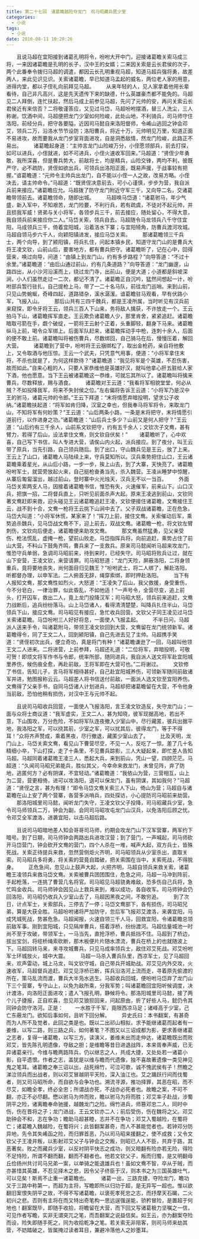 ```yaml
---
title: 第二十七回　诸葛瞻越险夺龙门　司马昭藏兵匿少室
categories:
  - 小说
tags:
  - 小说
date: 2016-08-11 10:20:26
---
```

　　且说马超在宜阳接到诸葛孔明将令，吩咐大开中门，迎接诸葛瞻关索马成三将，一来因诸葛瞻是孔明的长子，汉中王的女婿；二来因关索是云长君侯的次子，两个此番奉令拨归马超的调遣，都因云长孔明重视马超，知道马超兵强将勇，故差两人，来此见识见识。关索诸葛瞻，早已知道马孟起的威名，两位老人家的用意，进得内堂，都以子侄礼向前拜见马超。<!-- more -->
　　从来年轻的人，见人家拿着他用长辈看待，自己非凡高兴，这是先天遗传下来的缺德，什么英雄豪杰都不能免的。马超见二人拜倒，连忙扶起，然后马成上前参见马超，先问了元帅的安，再问关索云长君侯近有来信否？二将敬谨答应，又见过马岱，马超吩咐摆酒，替三人洗尘，三人称谢。饮酒中间，马超便把龙门少室如何险峻，此处山地，不利骑兵，司马师守住洛阳，前经分兵，把守各要隘，近因司马懿自来洛阳督师，令崤山逃回之钟会邓艾，领兵二万，沿洛水节节设防；洛阳曹兵，将近十万，元帅明见万里，知道正面不易进攻，故而要我从龙门步室背面进攻，自是洞悉敌情，然龙门险峻，此路正不易出。
　　诸葛瞻起身道：“主帅言龙门山险峻万分，小侄愿领部兵，前去打探，如可以进兵，小侄就进，如不可进兵，小侄火速收军回来。”马超道：“贤侄少年勇敢，我所深喜，但是曹兵势大，前敌将士，均是精兵，山险交锋，两均不利，彼既严守，必不疏防，贤侄如欲出兵，可领兵出洛阳正面，既易声援，于战事较有把握。”谙葛瞻道：“元帅令主帅兵出龙门，自不能以小侄一人之故，改易方略。小侄决去，请主帅命令。”马超道：“既贤侄决意前去，可小心谨慎，步步为营，我自派兵前来接应。”诸葛瞻应允。马超拨了防守龙门附近守军三千，又向导二名，交诸葛瞻带领前去。诸葛瞻领命，随即出城。
　　马超唤马岱道：“诸葛驸马，年少气盛，新入军中，不知艰苦，龙门险要，不利行兵，若有疏虞，不徒对不起元帅，并且损我军威！贤弟与关小将军，各领步兵三千，前去接应，随处留心，不得大意，我自领兵前来接应你二人。”马岱关索，领兵自去。马超随令马龙领兵八千守住宜阳，马成领兵三千，倚着宜阳城，沿着洛水下寨；与宜阳犄角，防曹兵渡河攻城。马超自领马步六千人，向颖阳镇进发，接应马岱关索。
　　那诸葛瞻领三千兵士，两个向导，到了颍阳镇，将兵扎住，问起本镇乡民，知道守龙门山的是曹兵大将王凌文钦，山前山后，要害地方，都有曹兵把守。诸葛瞻昕了，记在心中，回得营来，唤过向导，问道：“由镇上到龙门山，约有多步路程？”向导答道：“不过十余里。”诸葛瞻道：“由后山通过前山，约有几条道路？”向导答道：“龙门幽邃，山路四出，从小沙河沿溪而上，绕过龙门寺，出前山，便是大道；小道都是斜坡深涧，小人们虽然走过一二次，都记不清了。诸葛瞻正自沉吟，猛然间想起一计，吩咐部兵暂行驻扎，自己提枪上马，带了一二十名马队，前往龙门巡哨。来到山前，只见山势蜿蜒，奇峰四起，道路错杂，溪水潺湲。谙葛瞻驻马观看，早有伏路小军，飞报入山。
　　那后山共有三四千魏兵，都是王凌所属，当时听见有汉兵前来窥探，即令牙将王云，领兵三百人下山来，务将敌人擒获，不许放走一个。王云拍马下山，诸葛瞻挥军直走。王云欺负诸葛瞻人少，那里肯舍，紧紧追赶。诸葛瞻暗取弓箭在手，觑个破绽，一箭将王云射个正着，头重脚轻，翻身下马来。诸葛瞻纵马上前，喝令众军绑上。后面军队赶来，诸葛瞻挥动手中枪，连刺十余人，后面的便不敢上前。诸葛瞻叫将被伤曹兵，尽数绑回，自己骑马在后，慢慢压着，解回大营。
　　诸葛瞻到了营中，吩咐将王云捆绑松了，取出金枪药，亲自将他敷上，又令取酒与他压惊。王云一个武夫，只凭意气用事，便道：“小将军拿住末将，不杀也就是了，为何这样款待？”诸葛瞻道：“我见将军是个英雄，不忍伤害，故而如此。”自来心粗的人，只要人家恭维他是英雄好汉，就叫他拿心肝五脏给人家下酒，他也愿意。当下王云被诸葛瞻这一恭维，可就忘其所以了。诸葛瞻叫将擒来曹兵，尽数释放，赐与酒食。
　　诸葛瞻对王云道：“我看将军相貌堂堂，何必从贼？不如投降我军，将来不失封侯之位。”左右偏将告诉王云道：“小将军乃是汉中王的驸马，诸葛元帅的令郎。”王云下拜道：“末将情愿弃暗投明，望求公子收纳。”诸葛瞻扶起道：“将军如肯归降，汉室之幸也，但我奉马将军将令，来取龙门山，不知将军有何妙策？”王云道：“山后两条小路，一条是末将把守，末将情愿引道前行，以作进身之功。”诸葛瞻道：“山后兵士多少？山前又是何人把守？”王云道：“山后约有三千余人，山前系文钦把守，约有五千余人；文钦次子文鸯，甚有臂力，若得了后山，设法拿住文鸯，则文钦自伏矣！”
　　诸葛瞻听了，心中欢喜，自己写下书信，叫人专进大营，请俟山内火起，派兵接应。到了夜分，叫王云带了原兵，当先引路，自己领兵随后。到了出口，守山魏兵见是王云，放了上来。王云上了山口，诸葛瞻人马陆续上来，守兵莫知所以。汉兵乘势把住山口，王云诸葛瞻乘着星光，从山后小路，一步一步，挨上山去，到了大寨，天快亮了。诸葛瞻吩咐军士，就营旁放起火来，自己挺枪奋勇当先，杀入魏营。王凌从睡梦中惊醒，从寨后匍匐溜出，越过前山，登时寨中火光烛天，汉兵无不以一当百。
　　外面马岱关索两支人马，因接着诸葛瞻书信，惟恐有失，火速催军，前来山下。山口汉兵，把旗一招，二将督兵直上，只听见前面杀声大起。原来王凌逃到前山，文钦同著文鸯赶即来救，迎头碰见王云诸葛瞻追赶王凌，文钦便接住诸葛瞻，文鸯接住王云，战不到十合，文鸯一枪将王云挑下山涧中去了。父子双战诸葛瞻，正在危急，马岱大叫道：“小将军休慌，某家来了！”挥刀上前，接住文鸯。关索催动后军，乘势追杀魏兵，见马岱战文鸯不下，迎上前去，双战文鸯。诸葛瞻一枪，将文钦左臂刺伤，文钦向后便走，诸葛瞻便来助攻文鸯。
　　那文鸯虽然猛勇，见父亲受伤，枪法慌乱，虚掩一枪，望前山败走。马岱指挥兵将，向前追赶，乘势占住了前山大营。不料山下鼓角齐鸣，曹兵来了一支救兵。原来司马懿闻听马超来攻龙门，惟恐守兵单弱，急调司马昭前来，待到来时，已经失守。司马昭将败兵让过，就在山下安营，王凌文钦，来营请罪。司马昭怒道：“龙门天险，屏蔽洛阳，二将身领重兵，竟将要地丧失，尚何面目归见魏王？”吩咐武士，将二人绑了，解赴洛阳，听都督办理，以申军法。二人俯首无辞，绳穿索绑，即时押赴洛阳。
　　当下有人报知文鸯，那文鸯性如烈火，大怒道：“王凌失了后山，我父救援，身受重伤，今不分皂白，一律治罪，似此昏乱，不如他适！”一声号令，全营尽变，追上前头，打开囚车，救出二人，竟上龙门投降汉军；司马昭大怒，领兵前来追赶，文鸯力战断后，追兵纷纷落马。山上马岱诸人，看得清清楚楚，叫降兵扎住半山，马岱领兵下山，接应文鸯。司马昭见有接应，急忙收兵回营。文钦父子同王凌见过马岱关索诸葛瞻。马岱吩咐三人好好将息，一面使人飞报孟起。
　　不半日问，马超派人送来手令，叫诸葛附马，带领王凌文钦回到大营，文鸯留在龙门统领新军。诸葛瞻得令，同了王文二人，回到颍阳镇，自己先进去见了主帅。马超携手笑道：“贤侄初次出兵，便立奇功，真是将门有种！”诸葛瞻谦逊了一回，马超叫他领王文二人进来。二将进营，上前参拜，马超还礼道：“二位将军，弃暗投明，可敬可贺！即烦文将军作书与令郎，统率所部，随同进兵，我自派人送文将军赴宜阳城里养伤，候伤痕全愈，再赴前敌，王将军即在大营可也。”二将谢过。
　　文钦修了书信，告知儿子，言马将军相待甚好，自己赴宜阳城养伤，可领新军随同前敌诸军并进，勉图报称云云。马超差人将书信送付前敌，一面派人选文钦至宜阳养伤。文鸯得了父亲手书，自同马岱诸人计划进兵，马超却把诸葛瞻留在大营，不令他身当前敌，恐怕他稍有损伤，对汉中王与元帅不起。

　　且说司马昭收兵回营，一面使人飞报洛阳，言王凌文钦造反，失守龙门山；一面与众将士商议道：“我军虚实，王文二人，甚为知晓，彼军现据高地，若出不意，下山围攻，万分危险，不如将军队连夜撤入少室山中，尽行藏匿，彼兵出据平地，我洛阳之军，可以挠其前，少室之军，可以扰其后，彼得龙门，等于不得耳！”众将齐声赞成，乘着黑夜，尽行撤退，藏匿少室山去了。
　　比及天明，龙门山上，马岱关索文鸯，看见山下曹营尽空，不见一人，反吃了一惊。差了几十名精细小卒，下山打探，走了十条里，不见曹兵踪影，三人大疑起来，即忙差人告知马超。马超同着诸葛赡王凌三人，悉起大兵，来到前山，凭山一望，四顾茫茫。马超道：“久闻司马昭兄弟能兵，胜似其父，今幸命来救龙门，未曾见阵，弃了防地，逃匿何方？必有阴谋，不宜轻动。”诸葛瞻道：“我依山为营，三营相互，山上为二营，营更相倚，进可以攻洛阳，退可以保龙门，虽有阴谋，其如我何？”马超道：“贤侄之言，甚为有理！”即令马岱文鸯关索三人下山，倚山为营；马超自与诸葛瞻在山上安了两个营寨，各营多派哨兵，四处探访，小心提防司马昭前来劫营。
　　那洛阳城里司马懿，闻听龙门失守，王凌文钦父子投降，司马昭藏兵少室，急令司马师领兵二万，钟会为副，会同司马昭攻屯龙门山汉兵，以免洛阳后顾之忧。令邓艾全军渡洛，进袭宜阳，以击马超后路。

　　且说司马昭暗地差人知会哥哥司马师，约期会攻龙门山下汉军营寨，两军约下暗号。到了日期，司马师钟会两路出兵进攻汉营；到了营门，一声喊起，司马师砍开马岱营门，钟会砍开文鸯的营门，四个人杀在一堆，喊声大起，双方兵士，皆殊死战。关索正待提兵来救，忽然营侧炬火齐明，司马昭领兵从少室杀出，直取关索。司马昭兵多将勇，将关索的营竟自踏破，把关索围在当中，关索死战，不得脱身。
　　正危急间，忽见山上鼓声大起，火把齐明，马超自领兵来救关索，诸葛瞻王凌领兵来救马岱文鸯。关索被曹兵团团围住，危急之间，马超一马冲到阵前，手起枪落，一连挑了曹营几名将官。司马昭见马超骁勇难敌，恐多伤自己兵将，急忙鸣金收兵。司马师钟会因见山上救兵来到，难以成功，各自收军。司马师钟会仍回洛阳，司马昭仍收兵入少室山去了，马超因黑夜之间，不敢穷追。
　　到了次日，计点军士，关索部兵，三停去了一停；马岱文鸯部下，各有损伤，司马昭兄弟，算是大获全胜。马超吩咐诸将严加防守，忽后军飞报邓艾渡洛，来袭宜阳，马成凭城死战，势甚危急。马超闻报，火速自领三千人马，回救宜阳，令诸葛瞻总领前敌军事。刚到宜阳城，只见隔岸曹兵，搭着浮桥，纷纷渡河。马超估量城池一时尚不至于攻破，带领军士，一马当先，直抢浮桥，曹兵抵挡不住。马超到了桥边，拔出宝剑，将缆桥绳索砍断，那木板便片片随水漂流，曹兵在桥上的也就随波上下。马超回转马来，来寻攻城曹兵，只见马成率领兵士，敌住邓艾死战。邓艾吩咐军士环城放火，城中大震。
　　马超一马杀入曹兵队里，西凉军士，见了马超回来，欢声雷动，城上马龙，叫文钦守城，自己带兵开城助战。邓艾见内外交攻，火速收军，马超督兵追赶。邓艾见浮桥已断，挥兵沿洛河上流而走，寻着原先偷渡的所在，策马乱流而渡，曹兵大半凫水逃生。马超收兵回城，便吩咐马岱弃了龙门山下三个营寨，专守山上，以免为敌所乘，分我军势；叫诸葛瞻回宜阳听候调度，决计渡洛，向洛阳正面进攻；遣人飞报孔明，静候将令。那洛阳城里司马懿，接了两个儿子捷报，正自欢喜，忽见邓艾狼狈回来，问起原由，折了好些人马，懿仍令其同钟会防守洛河。正是：
　　一水胜于千军，竟限西凉马足；诸峰高于少室，己亡东蔽龙门。欲知后事如何，且听下回分解。
　　异史氏曰：本书翻案，有甚奇而为人所不及觉者，此回之类是也。既以二出祁山相拟，求予能继诸葛而起者有一姜维，以写二路，则三路之兵，如何著笔？不图又以三诏成都为影，更求善继诸葛之志者，复得一诸葛瞻，以写三方。读演义，姜维未出而走仲达，诸葛瞻既出而败邓艾，皆先陈孔明遗像，夺敌之胆；是维瞻等昔日进退战阵，本来胥奉声威，已无异诸葛亲行。今维与瞻两路阵兵，仍以继志之人，共成大捷，又处处若一诸葛小影，自平遗恨。作者之志，盖犹是以维与瞻而代遗像，独不喜故著遗像一类见神见鬼之笔耳。诸葛瞻之奉三诏以出，战死绵竹，可泣可歌，诚不愧武侯有子！然瞻之涕泣领兵而出战者，则以邓艾冒越阴平天险，深入油江也。艾之踊跃行间而伐蜀者，则又司马昭所命，而自欲与会争功也。溯流寻源，推功择罪，其恶在昭，而不尽艾，如瞻全孝，终必全忠；所谓战亦死，不战亦必死者也。故瞻之案，不可不翻，亦正不必尽翻。懋以驸马为帅而败，瞻以驸马为将而胜；邓艾率子赴战，涉蜀阴平之险，诸离瞻奉命驰援，越魏龙门之险。绵竹进兵，师篡邓忠二人，同时中伤，伤在晋将之子；龙门进战，王云文钦亦二人；前后受伤，伤在魏将之父。邓艾助钟会不和，志在争功；瞻助马超甚睦，志并不在争功；邓艾入蜀越险，在蜀将亡；诸葛瞻入魏越险，在蜀将兴；此皆翻案甚奇，而人不甚能觉者也。若钟邓分防异地，先令其失崤函之险，而归罪首恶，乃以司马昭来援翻之，使不成救；又令文钦父子王凌并叛，以影射邓艾父子与钟会之交叛，则昭已人人不臣，共弃于路，其恶著矣。败之而藏兵少室，以反衬阴平快志之成功，则又暗翻有险亦若无险，得险不足恃险，所谓不翻而翻，翻而不翻者也。他若文钦父子，叛而归蜀，是又明翻毋丘俭扬州共讨司马兄弟一案，以单骑之能退雄兵也！虽如文鸯不智，卒从于贼，而亦甚惜其英雄，不忍见择木之悲，因令父子终臣于汉，则本书之为三国英雄吐气，可以见矣！斯焉不止重一诸葛瞻也。
　　诸葛一出，三路克捷，夺险龙门，瞻功又于三路中称第一，而超为主将，写瞻即所以归功于超，是无异写一超也。惟以欲翻旧案恨失阴平之故，不得不写诸葛瞻，以褒死孝死忠之志，而抒摩天石碣，二火初兴之悲。否则有主将在而又特出奇笔构一思远逞强逞能，骄矜冒险，是置超于何地也！翻案既毕，即随手收拾，将瞻留在大营，而下回又写诸葛极力坚嘱之一信，可见作者写瞻，实非无谓突兀之笔，而吾翻案之说益信矣。如王云，亦为翻案夺险而设，险失即随手死之，同为收拾乾净之笔。若关索无非陪客，则司马师来劫其营，不妨踏破之，皆属掩过读者耳目，兼避冷落他人之妙墨耳。